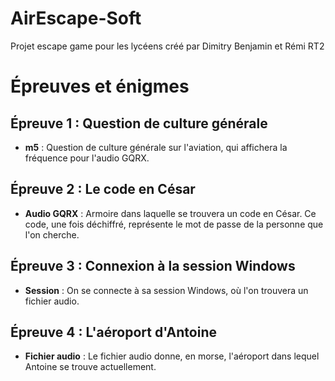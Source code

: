 # AirEscape-Soft
Projet escape game pour les lycéens créé par Dimitry Benjamin et Rémi RT2

# Épreuves et énigmes

## Épreuve 1 : Question de culture générale
- **m5** : Question de culture générale sur l'aviation, qui affichera la fréquence pour l'audio GQRX.

## Épreuve 2 : Le code en César
- **Audio GQRX** : Armoire dans laquelle se trouvera un code en César. Ce code, une fois déchiffré, représente le mot de passe de la personne que l'on cherche.

## Épreuve 3 : Connexion à la session Windows
- **Session** : On se connecte à sa session Windows, où l'on trouvera un fichier audio.

## Épreuve 4 : L'aéroport d'Antoine
- **Fichier audio** : Le fichier audio donne, en morse, l'aéroport dans lequel Antoine se trouve actuellement.
